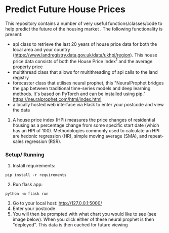 # Predict Future House Prices

This repository contains a number of very useful functions/classes/code to help predict the future of the housing market
. The following functionality is present:
- api class to retrieve the last 20 years of house price data for both the local area and your country (https://www.landregistry.data.gov.uk/data/ukhpi/region). This house price data consists of both the House Price Index<sup>1</sup> and the average property price
- multithread class that allows for multithreading of api calls to the land registry
- forecaster class that utilises neural prophet, this "NeuralProphet bridges the gap between traditional time-series models and deep learning methods. It's based on PyTorch and can be installed using pip." https://neuralprophet.com/html/index.html
- a locally hosted web interface via Flask to enter your postcode and view the data

1. A house price index (HPI) measures the price changes of residential housing as a percentage change from some specific start date (which has an HPI of 100). Methodologies commonly used to calculate an HPI are hedonic regression (HR), simple moving average (SMA), and repeat-sales regression (RSR).


### Setup/ Running
1. Install requirements: 
```
pip install -r requirements
```
2. Run flask app:
```
python -m flask run 
```
3. Go to your local host: http://127.0.0.1:5000/
4. Enter your postcode
5. You will then be prompted with what chart you would like to see (see image below). When you click either of these 
neural prophet is then "deployed". 
This data is then cached for future viewing